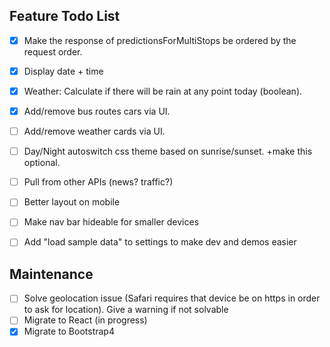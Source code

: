 ## Feature Todo List

- [x] Make the response of predictionsForMultiStops be ordered by the request order.
- [x] Display date + time
- [x] Weather: Calculate if there will be rain at any point today (boolean).
- [x] Add/remove bus routes cars via UI.
- [ ] Add/remove weather cards via UI.
- [ ] Day/Night autoswitch css theme based on sunrise/sunset. +make this optional.
- [ ] Pull from other APIs (news? traffic?)
- [ ] Better layout on mobile
- [ ] Make nav bar hideable for smaller devices
- [ ] Add "load sample data" to settings to make dev and demos easier


## Maintenance
- [ ] Solve geolocation issue (Safari requires that device be on https in order to ask for location). Give a warning if not solvable
- [ ] Migrate to React (in progress)
- [x] Migrate to Bootstrap4
